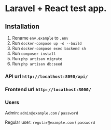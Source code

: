 # Laravel + React test app.

## Installation

1. Rename `env.example` to `.env`
2. Run `docker-compose up -d --build`
3. Run `docker-compose exec backend sh`
4. Run `composer install`
5. Run `php artisan migrate`
6. Run `php artisan db:seed`

### API url `http://localhost:8090/api/`
### Frontend url `http://localhost:3000/`

### Users
Admin: `admin@example.com` / `password`

Regular user: `regular@example.com` / `password`